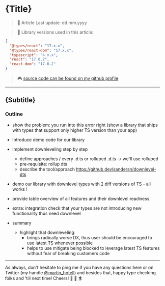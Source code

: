 # {Title}

> 📅 Article Last update: dd.mm.yyyy

> 🎒 Library versions used in this article:

```json
{
  "@types/react": "17.x.x",
  "@types/react-dom": "17.x.x",
  "typescript": "4.x.x",
  "react": "17.0.2",
  "react-dom": "17.0.2"
}
```

> 🎮 [source code can be found on my github profile](https://github.com/Hotell/blogposts/tree/master/2021/shipping-library-types-series/downtranspile-your-types)

---

## {Subtitle}

### Outline

- show the problem: you run into this error right (show a library that ships with types that support only higher TS version than your app)
- introduce demo code for our library
- implement downleveling step by step

  - define approaches / every .d.ts or rolluped .d.ts -> we'll use rolluped
  - pre-requisite: rollup dts
  - describe the tool/approach https://github.dev/sandersn/downlevel-dts

- demo our library with downlevel types with 2 diff versions of TS - all works !
- provide table overview of all features and their downlevel readiness
- extra: integration check that your types are not introducing new functionality thus need downlevel
- summary
  - highlight that downleveling:
    - brings radically worse DX, thus user should be encouraged to use latest TS whenever possible
    - helps to use mitigate being blocked to leverage latest TS features without fear of breaking customers code

---

As always, don't hesitate to ping me if you have any questions here or on Twitter (my handle [@martin_hotell](https://twitter.com/martin_hotell)) and besides that, happy type checking folks and 'till next time! Cheers! 🖖 🌊 🏄
